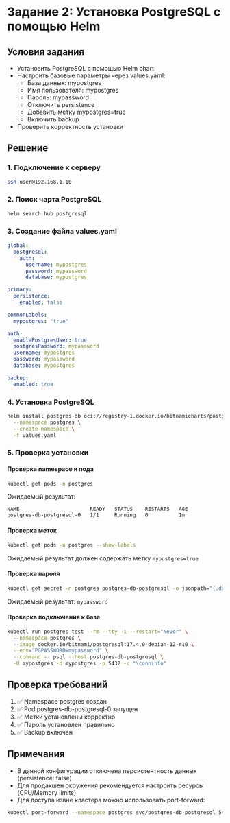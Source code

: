 # Задание 2: Установка PostgreSQL с помощью Helm

## Условия задания
- Установить PostgreSQL с помощью Helm chart
- Настроить базовые параметры через values.yaml:
  - База данных: mypostgres
  - Имя пользователя: mypostgres
  - Пароль: mypassword
  - Отключить persistence
  - Добавить метку mypostgres=true
  - Включить backup
- Проверить корректность установки

## Решение

### 1. Подключение к серверу
```bash
ssh user@192.168.1.10
```

### 2. Поиск чарта PostgreSQL
```bash
helm search hub postgresql
```

### 3. Создание файла values.yaml
```yaml
global:
  postgresql:
    auth:
      username: mypostgres
      password: mypassword
      database: mypostgres

primary:
  persistence:
    enabled: false

commonLabels:
  mypostgres: "true"

auth:
  enablePostgresUser: true
  postgresPassword: mypassword
  username: mypostgres
  password: mypassword
  database: mypostgres

backup:
  enabled: true
```

### 4. Установка PostgreSQL
```bash
helm install postgres-db oci://registry-1.docker.io/bitnamicharts/postgresql \
  --namespace postgres \
  --create-namespace \
  -f values.yaml
```

### 5. Проверка установки

#### Проверка namespace и пода
```bash
kubectl get pods -n postgres
```
Ожидаемый результат:
```
NAME                       READY   STATUS    RESTARTS   AGE
postgres-db-postgresql-0   1/1     Running   0          1m
```

#### Проверка меток
```bash
kubectl get pods -n postgres --show-labels
```
Ожидаемый результат должен содержать метку `mypostgres=true`

#### Проверка пароля
```bash
kubectl get secret -n postgres postgres-db-postgresql -o jsonpath="{.data.password}" | base64 -d
```
Ожидаемый результат: `mypassword`

#### Проверка подключения к базе
```bash
kubectl run postgres-test --rm --tty -i --restart="Never" \
  --namespace postgres \
  --image docker.io/bitnami/postgresql:17.4.0-debian-12-r10 \
  --env="PGPASSWORD=mypassword" \
  --command -- psql --host postgres-db-postgresql \
  -U mypostgres -d mypostgres -p 5432 -c "\conninfo"
```

## Проверка требований
1. ✅ Namespace postgres создан
2. ✅ Pod postgres-db-postgresql-0 запущен
3. ✅ Метки установлены корректно
4. ✅ Пароль установлен правильно
5. ✅ Backup включен

## Примечания
- В данной конфигурации отключена персистентность данных (persistence: false)
- Для продакшен окружения рекомендуется настроить ресурсы (CPU/Memory limits)
- Для доступа извне кластера можно использовать port-forward:
```bash
kubectl port-forward --namespace postgres svc/postgres-db-postgresql 5432:5432
``` 